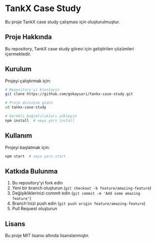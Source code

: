 # TankX Case Study

Bu proje TankX case study çalışması için oluşturulmuştur.

## Proje Hakkında

Bu repository, TankX case study görevi için geliştirilen çözümleri içermektedir.

## Kurulum

Projeyi çalıştırmak için:

```bash
# Repository'yi klonlayın
git clone https://github.com/gokaysari/tankx-case-study.git

# Proje dizinine gidin
cd tankx-case-study

# Gerekli bağımlılıkları yükleyin
npm install  # veya yarn install
```

## Kullanım

Projeyi başlatmak için:

```bash
npm start  # veya yarn start
```

## Katkıda Bulunma

1. Bu repository'yi fork edin
2. Yeni bir branch oluşturun (`git checkout -b feature/amazing-feature`)
3. Değişikliklerinizi commit edin (`git commit -m 'Add some amazing feature'`)
4. Branch'inizi push edin (`git push origin feature/amazing-feature`)
5. Pull Request oluşturun

## Lisans

Bu proje MIT lisansı altında lisanslanmıştır.
